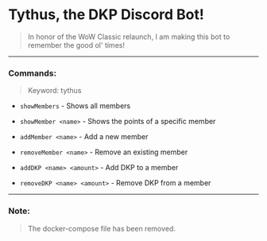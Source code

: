 # Tythus, the DKP Discord Bot!

> In honor of the WoW Classic relaunch, I am making this bot to remember the good ol' times!

---

### Commands:

> Keyword: tythus

* `showMembers` - Shows all members
  
* `showMember <name>` - Shows the points of a specific member

* `addMember <name>` - Add a new member

* `removeMember <name>` - Remove an existing member
  
* `addDKP <name> <amount>` - Add DKP to a member

* `removeDKP <name> <amount>` - Remove DKP from a member

---

### Note:

> The docker-compose file has been removed.